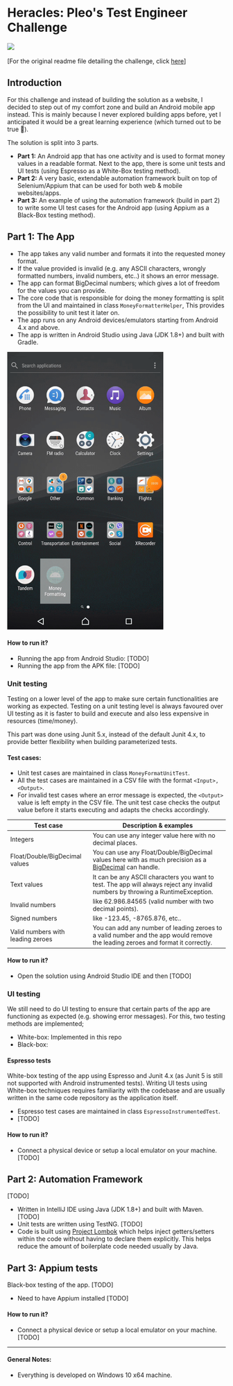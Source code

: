 # Heracles: Pleo's Test Engineer Challenge
<img src="https://upload.wikimedia.org/wikipedia/commons/4/48/Twelve_Labours_Altemps_Inv8642.jpg" height="300px"/>

[For the original readme file detailing the challenge, click [here](./docs/OLD-README.md)]

## Introduction
For this challenge and instead of building the solution as a website, I decided to step out of my comfort zone and build an Android mobile app instead. This is mainly because I never explored building apps before, yet I anticipated it would be a great learning experience (which turned out to be true 🙏).

The solution is split into 3 parts.
 - **Part 1:** An Android app that has one activity and is used to format money values in a readable format. Next to the app, there is some unit tests and UI tests (using Espresso as a White-Box testing method).
 - **Part 2:** A very basic, extendable automation framework built on top of Selenium/Appium that can be used for both web & mobile websites/apps.
 - **Part 3:** An example of using the automation framework (build in part 2) to write some UI test cases for the Android app (using Appium as a Black-Box testing method).

## Part 1: The App

 - The app takes any valid number and formats it into the requested money format.
 - If the value provided is invalid (e.g. any ASCII characters, wrongly formatted numbers, invalid numbers, etc..) it shows an error message.
 - The app can format BigDecimal numbers; which gives a lot of freedom for the values you can provide.
 - The core code that is responsible for doing the money formatting is split from the UI and maintained in class `MoneyFormatterHelper`, This provides the possibility to unit test it later on.
 - The app runs on any Android devices/emulators starting from Android 4.x and above.
 - The app is written in Android Studio using Java (JDK 1.8+) and built with Gradle.

<img src="https://raw.githubusercontent.com/Hassan-Radi/heracles/master/docs/app.gif" width="360" height="640" />

#### How to run it?

 - Running the app from Android Studio: [TODO]
 - Running the app from the APK file: [TODO]

### Unit testing
Testing on a lower level of the app to make sure certain functionalities are working as expected. Testing on a unit testing level is always favoured over UI testing as it is faster to build and execute and also less expensive in resources (time/money).

This part was done using Junit 5.x, instead of the default Junit 4.x, to provide better flexibility when building parameterized tests.

#### Test cases:

 - Unit test cases are maintained in class `MoneyFormatUnitTest`.
 - All the test cases are maintained in a CSV file with the format `<Input>,<Output>`.
 - For invalid test cases where an error message is expected, the `<Output>` value is left empty in the CSV file. The unit test case checks the output value before it starts executing and adapts the checks accordingly.

| Test case                             | Description & examples      |
| -----------                           | -----------       |
| Integers                              | You can use any integer value here with no decimal places.                 |
| Float/Double/BigDecimal values        | You can use any Float/Double/BigDecimal values here with as much precision as a [BigDecimal](https://docs.oracle.com/javase/8/docs/api/java/math/BigDecimal.html) can handle.              |
| Text values                           | It can be any ASCII characters you want to test. The app will always reject any invalid numbers by throwing a RuntimeException.                 |
| Invalid numbers                       | like 62.986.84565 (valid number with two decimal points).               |
| Signed numbers                        | like -123.45, -8765.876, etc..              |
| Valid numbers with leading zeroes     | You can add any number of leading zeroes to a valid number and the app would remove the leading zeroes and format it correctly. |

#### How to run it?
 - Open the solution using Android Studio IDE and then [TODO]

### UI testing
We still need to do UI testing to ensure that certain parts of the app are functioning as expected (e.g. showing error messages). For this, two testing methods are implemented;
 - White-box: Implemented in this repo
 - Black-box:

#### Espresso tests
White-box testing of the app using Espresso and Junit 4.x (as Junit 5 is still not supported with Android instrumented tests). Writing UI tests using White-box techniques requires familiarity with the codebase and are usually written in the same code repository as the application itself.

 - Espresso test cases are maintained in class `EspressoInstrumentedTest`.
 - [TODO]

#### How to run it?
 - Connect a physical device or setup a local emulator on your machine.
[TODO]

## Part 2: Automation Framework
[TODO]

 - Written in IntelliJ IDE using Java (JDK 1.8+) and built with Maven. [TODO]
 - Unit tests are written using TestNG. [TODO]
 - Code is built using [Project Lombok](https://projectlombok.org/) which helps inject getters/setters within the code without having to declare them explicitly. This helps reduce the amount of boilerplate code needed usually by Java.

## Part 3: Appium tests
Black-box testing of the app. [TODO]

 - Need to have Appium installed [TODO]

#### How to run it?
 - Connect a physical device or setup a local emulator on your machine.
[TODO]

---

#### General Notes:

 - Everything is developed on Windows 10 x64 machine.
